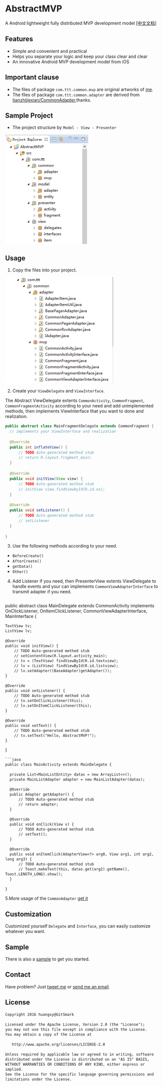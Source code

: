 # AbstractMVP
A Android lightweight fully distributed MVP development model      [[中文文档]](https://github.com/GitSmark/AbstractMVP/blob/master/readme.md)

Features
------------
* Simple and convenient and practical
* Helps you separate your logic and keep your class clear and clear
* An innovative Android MVP development model from iOS

Important clause
----------------
* The files of package `com.ttt.common.mvp` are original artworks of [me](https://github.com/GitSmark/).
* The files of package `com.ttt.common.adapter` are derived from [tianzhijiexian/CommonAdapter](https://github.com/tianzhijiexian/CommonAdapter),thanks.

Sample Project
--------------
* The project structure by `Model - View - Presenter`

![](20160306221534.png)

Usage
-----
1. Copy the files into your project.

  ![](20160306221638.png)
  
 
2. Create your `ViewDelegate` and `ViewInterface`.
  
The Abstract ViewDelegate extents `CommonActivity`, `CommonFragment`, `CommonFragmentActivity` according to your need and add unimplemented methods, then implements ViewInterface that you want to done and realization.
  ```java
  public abstract class MainFragmentDelegate extends CommonFragment {
    // implements your ViewInterface and realization

  	@Override
  	public int inflateView() {
  		// TODO Auto-generated method stub
  		// return R.layout.fragment_main;
  	}
  
  	@Override
  	public void initView(View view) {
  		// TODO Auto-generated method stub
  		// initView view.findViewbyId(R.id.xx);
  	}
  
  	@Override
  	public void setListener() {
  		// TODO Auto-generated method stub
  		// setListener
  	}
  
  }
  ```
3. Use the following methods according to your need.
 - `BeforeCreate()` 
 - `AfterCreate()`
 - `getData()`
 - `Other()`

4. Add Listener if you need, then PresenterView extents ViewDelegate to handle events and your can implements `CommonViewAdapterInterface` to transmit adapter if you need.

   ```java
  public abstract class MainDelegate extends CommonActivity implements OnClickListener, OnItemClickListener, CommonViewAdapterInterface, MainInterface {
  
  	TextView tv;
  	ListView lv;
  	
  	@Override
  	public void initView() {
  		// TODO Auto-generated method stub
  		// setContentView(R.layout.activity_main);
  		// tv = (TextView) findViewById(R.id.textview);
  		// lv = (ListView) findViewById(R.id.listview);
  		// lv.setAdapter((BaseAdapter)getAdapter());
  	}
  	
  	@Override
  	public void setListener() {
  		// TODO Auto-generated method stub
  		// tv.setOnClickListener(this);
  		// lv.setOnItemClickListener(this);
  	}
  
  	@Override
  	public void setText() {
  		// TODO Auto-generated method stub
  		// tv.setText("Hello, AbstractMVP!");
  	}
  
  }
  ```
  ```java
  public class MainActivity extends MainDelegate {

  	private List<MainListEntity> datas = new ArrayList<>();
  	private MainListAdapter adapter = new MainListAdapter(datas);
  	
  	@Override
  	public Adapter getAdapter() {
  		// TODO Auto-generated method stub
  		// return adapter;
  	}
  	
  	@Override
  	public void onClick(View v) {
  		// TODO Auto-generated method stub
  		// setText();
  	}
  
  	@Override
  	public void onItemClick(AdapterView<?> arg0, View arg1, int arg2, long arg3) {
  		// TODO Auto-generated method stub
  		// Toast.makeText(this, datas.get(arg2).getName(), Toast.LENGTH_LONG).show();
  	}
  
  }
  ```

5.More usage of the `CommonAdapter` [get it](https://github.com/tianzhijiexian/CommonAdapter)

Customization
-------------------
  Customized yourself `Delegate` and `Interface`, you can easily customize whatever you want.
  
Sample
----------
  There is also a [sample](https://github.com/GitSmark/AbstractMVP/blob/master/AbstractMVPSample.zip) to get you started.

Contact
--------
  Have problem? Just [tweet me](https://twitter.com/huangxy) or [send me an email](mailto:huangxy8023@foxmail.com).

License
----------

    Copyright 2016 huangxy@GitSmark

    Licensed under the Apache License, Version 2.0 (the "License");
    you may not use this file except in compliance with the License.
    You may obtain a copy of the License at

       http://www.apache.org/licenses/LICENSE-2.0

    Unless required by applicable law or agreed to in writing, software
    distributed under the License is distributed on an "AS IS" BASIS,
    WITHOUT WARRANTIES OR CONDITIONS OF ANY KIND, either express or implied.
    See the License for the specific language governing permissions and
    limitations under the License.

